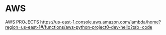 # AWS
AWS PROJECTS
https://us-east-1.console.aws.amazon.com/lambda/home?region=us-east-1#/functions/aws-python-project0-dev-hello?tab=code
